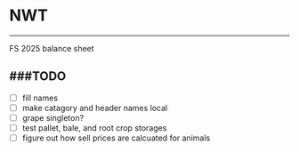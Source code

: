 # NWT
---
FS 2025 balance sheet

###TODO
---
-[ ] fill names
-[ ] make catagory and header names local
-[ ] grape singleton?
-[ ] test pallet, bale, and root crop storages
-[ ] figure out how sell prices are calcuated for animals
